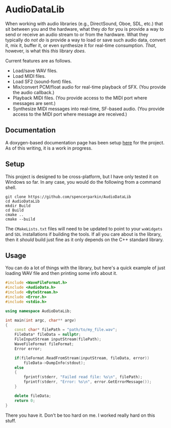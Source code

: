 # AudioDataLib

When working with audio libraries (e.g., DirectSound, Oboe, SDL, etc.) that sit between you and the hardware, what they *do*
for you is provide a way to send or receive an audio stream to or from the hardware.  What they typically do *not do*
is provide a way to load or save such audio data, convert it, mix it, buffer it, or even synthesize it for real-time consumption.
*That*, however, is what this *this* library *does*.

Current features are as follows.

 * Load/save WAV files.
 * Load MIDI files.
 * Load SF2 (sound-font) files.
 * Mix/convert PCM/float audio for real-time playback of SFX.  (You provide the audio callback.)
 * Playback MIDI files.  (You provide access to the MIDI port where messages are sent.)
 * Synthesize MIDI messages into real-time, SF-based audio.  (You provide access to the MIDI port where message are received.)

## Documentation

A doxygen-based documentation page has been setup <a href="https://spencerparkin.github.io/AudioDataLib/Documentation/html/index.html">here</a> for the project.  As of this writing, it is a work in progress.

## Setup

This project is designed to be cross-platform, but I have only tested it on Windows so far.  In any case, you would do the following from a command shell.

```
git clone https://github.com/spencerparkin/AudioDataLib
cd AudioDataLib
mkdir Build
cd Build
cmake ..
cmake --build
```

The `CMakeLists.txt` files will need to be updated to point to your `wxWidgets` and `SDL` installations if building the tools.  If all you care about
is the library, then it *should* build just fine as it only depends on the C++ standard library.

## Usage

You can do a lot of things with the library, but here's a quick example of just loading WAV file and then printing some info about it.

```C++
#include <WaveFileFormat.h>
#include <AudioData.h>
#include <ByteStream.h>
#include <Error.h>
#include <stdio.h>

using namespace AudioDataLib;

int main(int argc, char** argv)
{
    const char* filePath = "path/to/my_file.wav";
    FileData* fileData = nullptr;
    FileInputStream inputStream(filePath);
    WaveFileFormat fileFormat;
    Error error;

    if(fileFormat.ReadFromStream(inputStream, fileData, error))
        fileData->DumpInfo(stdout);
    else
    {
        fprintf(stderr, "Failed read file: %s\n", filePath);
        fprintf(stderr, "Error: %s\n", error.GetErrorMessage());
    }

    delete fileData;
    return 0;
}
```

There you have it.  Don't be too hard on me.  I worked really hard on this stuff.